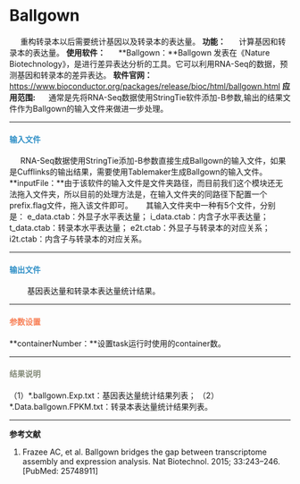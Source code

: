 # Ballgown

&nbsp;&nbsp;&nbsp;&nbsp;&nbsp;重构转录本以后需要统计基因以及转录本的表达量。
**功能：**
&nbsp;&nbsp;&nbsp;&nbsp;&nbsp;计算基因和转录本的表达量。
**使用软件：**
&nbsp;&nbsp;&nbsp;&nbsp;&nbsp;**Ballgown：**Ballgown 发表在《Nature Biotechnology》，是进行差异表达分析的工具。它可以利用RNA-Seq的数据，预测基因和转录本的差异表达。
**软件官网：** 
https://www.bioconductor.org/packages/release/bioc/html/ballgown.html
**应用范围:**
&nbsp;&nbsp;&nbsp;&nbsp;&nbsp;通常是先将RNA-Seq数据使用StringTie软件添加-B参数,输出的结果文件作为Ballgown的输入文件来做进一步处理。
***
#### **<i class="glyphicon glyphicon-log-in" aria-hidden="true" style="color:#3090C7"></i><span style="color:#3090C7"> 输入文件**
&nbsp;&nbsp;&nbsp;&nbsp;&nbsp;RNA-Seq数据使用StringTie添加-B参数直接生成Ballgown的输入文件，如果是Cufflinks的输出结果，需要使用Tablemaker生成Ballgown的输入文件。
**inputFile：**由于该软件的输入文件是文件夹路径，而目前我们这个模块还无法拖入文件夹，所以目前的处理方法是，在输入文件夹的同路径下配置一个prefix.flag文件，拖入该文件即可。 
&nbsp;&nbsp;&nbsp;&nbsp;&nbsp;其输入文件夹中一种有5个文件，分别是：
e_data.ctab：外显子水平表达量；
i_data.ctab：内含子水平表达量；
t_data.ctab：转录本水平表达量；
e2t.ctab：外显子与转录本的对应关系；
i2t.ctab：内含子与转录本的对应关系。
***
#### **<i class="glyphicon glyphicon-log-out" aria-hidden="true" style="color:#3090C7"></i><span style="color:#3090C7"> 输出文件**
　　	基因表达量和转录本表达量统计结果。
***
#### **<i class="fa fa-cog" aria-hidden="true" style="color:#F88158"></i> <span style="color:#F88158">参数设置**
**containerNumber：**设置task运行时使用的container数。
***
 #### **<i class="fa fa-file-text" aria-hidden="true" style="color:#848b79"></i><span style="color:#848b79"> 结果说明**
（1）\*.ballgown.Exp.txt：基因表达量统计结果列表；
（2）*.Data.ballgown.FPKM.txt：转录本表达量统计结果列表。
***
**参考文献**
1.	Frazee AC, et al. Ballgown bridges the gap between transcriptome assembly and expression analysis. Nat Biotechnol. 2015; 33:243–246. [PubMed: 25748911]


